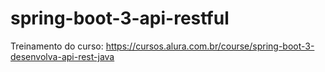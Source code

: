 # spring-boot-3-api-restful

Treinamento do curso: https://cursos.alura.com.br/course/spring-boot-3-desenvolva-api-rest-java